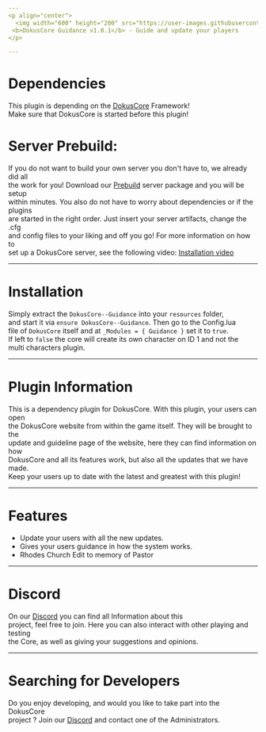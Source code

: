 ```yaml
---
<p align="center">
  <img width="600" height="200" src="https://user-images.githubusercontent.com/49053928/111937011-2e9b8080-8ac7-11eb-914a-a0d94380d611.gif"><br>
 <b>DokusCore Guidance v1.0.1</b> - Guide and update your players
</p>

---
```

# Dependencies
This plugin is depending on the [DokusCore](https://github.com/dokucore) Framework!<br>
Make sure that DokusCore is started before this plugin!

# Server Prebuild:
If you do not want to build your own server you don't have to, we already did all   <br>
the work for you! Download our [Prebuild](https://github.com/DokusCore/Server-Prebuild) server package and you will be setup  <br>
within minutes. You also do not have to worry about dependencies or if the plugins <br>
are started in the right order. Just insert your server artifacts, change the .cfg <br>
and config files to your liking and off you go! For more information on how to <br>
set up a DokusCore server, see the following video: [Installation video](https://www.youtube.com/watch?v=NlJFFRzWvDE) <br>

---
# Installation
Simply extract the `DokusCore--Guidance` into your `resources` folder, <br>
and start it via `ensure DokusCore--Guidance`. Then go to the Config.lua <br>
file of `DokusCore` itself and at `_Modules = { Guidance }` set it to `true`. <br>
If left to `false` the core will create its own character on ID 1 and not the <br>
multi characters plugin.


---
# Plugin Information
This is a dependency plugin for DokusCore. With this plugin, your users can open <br>
the DokusCore website from within the game itself. They will be brought to the <br>
update and guideline page of the website, here they can find information on how <br>
DokusCore and all its features work, but also all the updates that we have made. <br>
Keep your users up to date with the latest and greatest with this plugin!

---
# Features
- Update your users with all the new updates.
- Gives your users guidance in how the system works.
- Rhodes Church Edit to memory of Pastor

---
# Discord
On our [Discord](https://discord.io/dokuscore) you can find all Information about this <br>
project, feel free to join. Here you can also interact with other playing and testing<br>
the Core, as well as giving your suggestions and opinions.

---
# Searching for Developers
Do you enjoy developing, and would you like to take part into the DokusCore<br>
project ? Join our [Discord](https://discord.io/dokuscore) and contact one of the Administrators.
